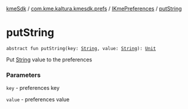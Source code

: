 [kmeSdk](../../index.md) / [com.kme.kaltura.kmesdk.prefs](../index.md) / [IKmePreferences](index.md) / [putString](./put-string.md)

# putString

`abstract fun putString(key: `[`String`](https://kotlinlang.org/api/latest/jvm/stdlib/kotlin/-string/index.html)`, value: `[`String`](https://kotlinlang.org/api/latest/jvm/stdlib/kotlin/-string/index.html)`): `[`Unit`](https://kotlinlang.org/api/latest/jvm/stdlib/kotlin/-unit/index.html)

Put [String](https://kotlinlang.org/api/latest/jvm/stdlib/kotlin/-string/index.html) value to the preferences

### Parameters

`key` - preferences key

`value` - preferences value